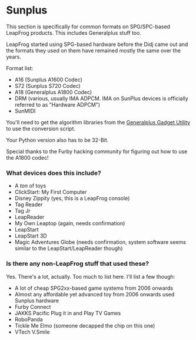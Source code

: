 # Sunplus
This section is specifically for common formats on SPG/SPC-based LeapFrog products. This includes Generalplus stuff too.

LeapFrog started using SPG-based hardware before the Didj came out and the formats they used on them have remained mostly the same over the years.

Format list:

- A16 (Sunplus A1600 Codec)
- S72 (Sunplus S720 Codec)
- A18 (Generalplus A1800 Codec)
- DRM (various, usually IMA ADPCM. IMA on SunPlus devices is officially referred to as "Hardware ADPCM")
- SunMIDI

You'll need to get the algorithm libraries from the [Generalplus Gadget Utility](http://www.generalplus.com/1LVlangLNxxSVyySNservice_n_support_d) to use the conversion script.

Your Python version also has to be 32-Bit.

Special thanks to the Furby hacking community for figuring out how to use the A1800 codec!

### What devices does this include?
- A *ton* of toys
- ClickStart: My First Computer
- Disney Zippity (yes, this is a LeapFrog console)
- Tag Reader
- Tag Jr
- LeapReader
- My Own Leaptop (again, needs confirmation)
- LeapStart
- LeapStart 3D
- Magic Adventures Globe (needs confirmation, system software seems similar to the LeapStart/LeapReader though)


### Is there any non-LeapFrog stuff that used these?
Yes. There's a lot, actually. Too much to list here. I'll list a few though:

- A lot of cheap SPG2xx-based game systems from 2006 onwards
- Almost any affordable yet advanced toy from 2006 onwards used Sunplus hardware
- Furby Connect
- JAKKS Pacific Plug it in and Play TV Games
- RoboPanda
- Tickle Me Elmo (someone decapped the chip on this one)
- VTech V.Smile
